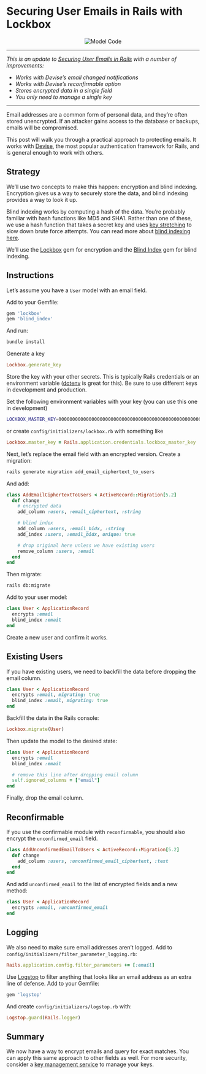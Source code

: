 # Securing User Emails in Rails with Lockbox

<p style="text-align: center;"><img src="/images/securing-user-emails-lockbox.png" alt="Model Code" /></p>

---

*This is an update to [Securing User Emails in Rails](https://ankane.org/securing-user-emails-in-rails) with a number of improvements:*

- *Works with Devise’s email changed notifications*
- *Works with Devise’s reconfirmable option*
- *Stores encrypted data in a single field*
- *You only need to manage a single key*

---

Email addresses are a common form of personal data, and they’re often stored unencrypted. If an attacker gains access to the database or backups, emails will be compromised.

This post will walk you through a practical approach to protecting emails. It works with [Devise](https://github.com/plataformatec/devise), the most popular authentication framework for Rails, and is general enough to work with others.

## Strategy

We’ll use two concepts to make this happen: encryption and blind indexing. Encryption gives us a way to securely store the data, and blind indexing provides a way to look it up.

Blind indexing works by computing a hash of the data. You’re probably familiar with hash functions like MD5 and SHA1. Rather than one of these, we use a hash function that takes a secret key and uses [key stretching](https://en.wikipedia.org/wiki/Key_stretching) to slow down brute force attempts. You can read more about [blind indexing here](https://www.sitepoint.com/how-to-search-on-securely-encrypted-database-fields/).

We’ll use the [Lockbox](https://github.com/ankane/lockbox) gem for encryption and the [Blind Index](https://github.com/ankane/blind_index) gem for blind indexing.

## Instructions

Let’s assume you have a `User` model with an email field.

Add to your Gemfile:

```ruby
gem 'lockbox'
gem 'blind_index'
```

And run:

```sh
bundle install
```

Generate a key

```ruby
Lockbox.generate_key
```

Store the key with your other secrets. This is typically Rails credentials or an environment variable ([dotenv](https://github.com/bkeepers/dotenv) is great for this). Be sure to use different keys in development and production.

Set the following environment variables with your key (you can use this one in development)

```sh
LOCKBOX_MASTER_KEY=0000000000000000000000000000000000000000000000000000000000000000
```

or create `config/initializers/lockbox.rb` with something like

```ruby
Lockbox.master_key = Rails.application.credentials.lockbox_master_key
```

Next, let’s replace the email field with an encrypted version. Create a migration:

```sh
rails generate migration add_email_ciphertext_to_users
```

And add:

```ruby
class AddEmailCiphertextToUsers < ActiveRecord::Migration[5.2]
  def change
    # encrypted data
    add_column :users, :email_ciphertext, :string

    # blind index
    add_column :users, :email_bidx, :string
    add_index :users, :email_bidx, unique: true

    # drop original here unless we have existing users
    remove_column :users, :email
  end
end
```

Then migrate:

```sh
rails db:migrate
```

Add to your user model:

```ruby
class User < ApplicationRecord
  encrypts :email
  blind_index :email
end
```

Create a new user and confirm it works.

## Existing Users

If you have existing users, we need to backfill the data before dropping the email column.

```ruby
class User < ApplicationRecord
  encrypts :email, migrating: true
  blind_index :email, migrating: true
end
```

Backfill the data in the Rails console:

```ruby
Lockbox.migrate(User)
```

Then update the model to the desired state:

```ruby
class User < ApplicationRecord
  encrypts :email
  blind_index :email

  # remove this line after dropping email column
  self.ignored_columns = ["email"]
end
```

Finally, drop the email column.

## Reconfirmable

If you use the confirmable module with `reconfirmable`, you should also encrypt the `unconfirmed_email` field.

```ruby
class AddUnconfirmedEmailToUsers < ActiveRecord::Migration[5.2]
  def change
    add_column :users, :unconfirmed_email_ciphertext, :text
  end
end
```

And add `unconfirmed_email` to the list of encrypted fields and a new method:

```ruby
class User < ApplicationRecord
  encrypts :email, :unconfirmed_email
end
```

## Logging

We also need to make sure email addresses aren’t logged. Add to `config/initializers/filter_parameter_logging.rb`:

```ruby
Rails.application.config.filter_parameters += [:email]
```

Use [Logstop](https://github.com/ankane/logstop) to filter anything that looks like an email address as an extra line of defense. Add to your Gemfile:

```ruby
gem 'logstop'
```

And create `config/initializers/logstop.rb` with:

```ruby
Logstop.guard(Rails.logger)
```

## Summary

We now have a way to encrypt emails and query for exact matches. You can apply this same approach to other fields as well. For more security, consider a [key management service](https://github.com/ankane/kms_encrypted) to manage your keys.
